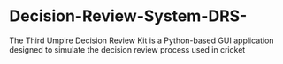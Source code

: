 # Decision-Review-System-DRS-
The Third Umpire Decision Review Kit is a Python-based GUI application designed to simulate the decision review process used in cricket
